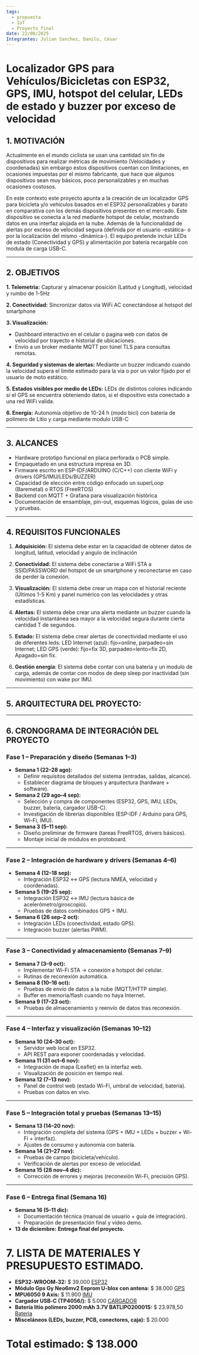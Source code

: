 ```yaml
---
tags:
  - propuesta
  - IoT
  - Proyecto_final
date: 22/08/2025
Integrantes: Julian Sanchez, Danilo, César
---
```

# Localizador GPS para Vehículos/Bicicletas con ESP32, GPS, IMU, hotspot del celular, LEDs de estado y buzzer por exceso de velocidad

## 1. MOTIVACIÓN

Actualmente en el mundo ciclista se usan una cantidad sin fin de dispositivos para realizar métricas de movimiento (Velocidades y coordenadas) sin embargo estos dispositivos cuentan con limitaciones, en ocasiones impuestas por el mismo fabricante, que hace que algunos dispositivos sean muy básicos, poco personalizables y en muchas ocasiones costosos. 

En este contexto este proyecto apunta a la creación de un localizador GPS para bicicleta y/o vehículos basados en el ESP32 personalizables y barato en comparativa con los demás dispositivos presentes en el mercado. Este dispositivo se conecta a la red mediante hotspot de celular, mostrando datos en una interfaz alojada en la nube. Además de la funcionalidad de alertas por exceso de velocidad segura (definida por el usuario -estática- o por la localización del mismo -dinámica-). El equipo pretende incluir LEDs de estado (Conectividad y GPS) y alimentación por batería recargable con modula de carga USB-C.

---
## 2. OBJETIVOS

**1. Telemetria:** Capturar y almacenar posición (Latitud y Longitud), velocidad y rumbo de 1-5Hz

**2. Conectividad:** Sincronizar datos via WiFi AC conectándose al hotspot del smartphone 

**3. Visualización:** 
- Dashboard interactivo en el celular o pagina web con datos de velocidad por trayecto e historial de ubicaciones.
- Envío a un broker mediante MQTT por túnel TLS para consultas remotas.

**4. Seguridad y sistemas de alertas:** Mediante un buzzer indicando cuando la velocidad supera el limite estimado para la via o por un valor fijado por el usuario de moto estático.

**5. Estados visibles por medio de LEDs:** LEDs de distintos colores indicando si el GPS se encuentra obteniendo datos, si el dispositivo esta conectado a una red WiFi valida.

**6. Energía:** Autonomía objetivo de 10-24 h (modo bici) con batería de polímero de Litio y carga mediante modulo USB-C

---
## 3. ALCANCES

- Hardware prototipo funcional en placa perforada o PCB simple.
- Empaquetado en una estructura impresa en 3D.
- Firmware escrito en ESP-IDF/ARDUINO (C/C++) con cliente WiFi y drivers (GPS/IMU/LEDs/BUZZER)
- Capacidad de elección entre código enfocado un superLoop (Baremetal) o RTOS (FreeRTOS)
- Backend con MQTT + Grafana para visualización histórica
- Documentación de ensamblaje, pin-out, esquemas lógicos, guías de uso y pruebas.
---
## 4. REQUISITOS FUNCIONALES

1. **Adquisición:** El sistema debe estar en la capacidad de obtener datos de longitud, latitud, velocidad y angulo de inclinación

2. **Conectividad:** El sistema debe conectarse a WiFi STA a SSID/PASSWORD del hotspot de un smartphone y reconectarse en caso de perder la conexión.

3. **Visualización:** El sistema debe crear un mapa con el historial reciente (Últimos 1-5 Km) y panel numérico con las velocidades y otras estadísticas.

4. **Alertas:** El sistema debe crear una alerta mediante un buzzer cuando la velocidad instantánea sea mayor a la velocidad segura durante cierta cantidad T de segundos.

5. **Estado:** El sistema debe crear alertas de conectividad mediante el uso de diferentes leds: LED Internet (azul): fijo=online, parpadeo=sin Internet; LED GPS (verde): fijo=fix 3D, parpadeo=lento=fix 2D, Apagado=sin fix.

6. **Gestión energía**: El sistema debe contar con una bateria y un modulo de carga, además de contar con modos de deep sleep por inactividad (sin movimiento) con wake por IMU.

---
## 5. ARQUITECTURA DEL PROYECTO:


---
## 6. CRONOGRAMA DE INTEGRACIÓN DEL PROYECTO

### Fase 1 – Preparación y diseño (Semanas 1–3)

- **Semana 1 (22–28 ago):**
    - Definir requisitos detallados del sistema (entradas, salidas, alcance).
    - Establecer diagrama de bloques y arquitectura (hardware + software).
- **Semana 2 (29 ago–4 sep):**
    - Selección y compra de componentes (ESP32, GPS, IMU, LEDs, buzzer, batería, cargador USB-C).
    - Investigación de librerías disponibles (ESP-IDF / Arduino para GPS, Wi-Fi, IMU).
- **Semana 3 (5–11 sep):**
    - Diseño preliminar de firmware (tareas FreeRTOS, drivers básicos).
    - Montaje inicial de módulos en protoboard.

---
### Fase 2 – Integración de hardware y drivers (Semanas 4–6)

- **Semana 4 (12–18 sep):**    
    - Integración ESP32 ↔ GPS (lectura NMEA, velocidad y coordenadas).
- **Semana 5 (19–25 sep):**
    - Integración ESP32 ↔ IMU (lectura básica de acelerómetro/giroscopio).
    - Pruebas de datos combinados GPS + IMU.
- **Semana 6 (26 sep–2 oct):**
    - Integración LEDs (conectividad, estado GPS).
    - Integración buzzer (alertas PWM).

---
### Fase 3 – Conectividad y almacenamiento (Semanas 7–9)

- **Semana 7 (3–9 oct):**
    - Implementar Wi-Fi STA → conexión a hotspot del celular.
    - Rutinas de reconexión automática.
- **Semana 8 (10–16 oct):**
    - Pruebas de envío de datos a la nube (MQTT/HTTP simple).
    - Buffer en memoria/flash cuando no haya Internet.
- **Semana 9 (17–23 oct):**
    - Pruebas de almacenamiento y reenvío de datos tras reconexión.

---
### Fase 4 – Interfaz y visualización (Semanas 10–12)

- **Semana 10 (24–30 oct):**
    - Servidor web local en ESP32.
    - API REST para exponer coordenadas y velocidad.
- **Semana 11 (31 oct–6 nov):**
    - Integración de mapa (Leaflet) en la interfaz web.
    - Visualización de posición en tiempo real.
- **Semana 12 (7–13 nov):**
    - Panel de control web (estado Wi-Fi, umbral de velocidad, batería).
    - Pruebas con datos en vivo.

---
### Fase 5 – Integración total y pruebas (Semanas 13–15)

- **Semana 13 (14–20 nov):**
    - Integración completa del sistema (GPS + IMU + LEDs + buzzer + Wi-Fi + interfaz).
    - Ajustes de consumo y autonomía con batería.
- **Semana 14 (21–27 nov):**
    - Pruebas de campo (bicicleta/vehículo).
    - Verificación de alertas por exceso de velocidad.
- **Semana 15 (28 nov–4 dic):**
    - Corrección de errores y mejoras (reconexión Wi-Fi, precisión GPS).

---
### Fase 6 – Entrega final (Semana 16)

- **Semana 16 (5–11 dic):**    
    - Documentación técnica (manual de usuario + guía de integración).
    - Preparación de presentación final y video demo.
- **13 de diciembre:** **Entrega final del proyecto.**

# 7. LISTA DE MATERIALES Y PRESUPUESTO ESTIMADO.

- **ESP32‑WROOM‑32:** $ 39.000 [ESP32](https://www.mactronica.com.co/tarjeta-de-desarrollo-esp32-s3-n16r8)
- **Módulo Gps Gy Neo6mv2 Eeprom U-blox con antena**: $ 38.000 [GPS](https://articulo.mercadolibre.com.co/MCO-834505267-modulo-gps-gy-neo6mv2-eeprom-u-blox-_JM?matt_tool=19390127)    
- **MPU6050 9 Axis:** $ 11.900 [IMU](https://electronilab.co/tienda/mpu6050-acelerometro-y-giroscopio-i2c/)
- **Cargador USB‑C (TP4056/):** $ 5.000 [CARGADOR](https://electronilab.co/tienda/modulo-cargador-bateria-de-lipo-1a-usb-c-5v-tp4056/)    
- **Batería litio polímero 2000 mAh 3.7V BATLIPO20001S:** $ 23.978,50 [Bateria](https://www.didacticaselectronicas.com/shop/585460-3-7-2000ma-bateria-litio-polimero-2000-mah-3-7v-batlipo20001s-1934#attr=6020,6021,6022,6023,6024,6025,6026)
- **Misceláneos (LEDs, buzzer, PCB, conectores, caja):** $ 20.000 

**Total estimado:** $ 138.000
=======
